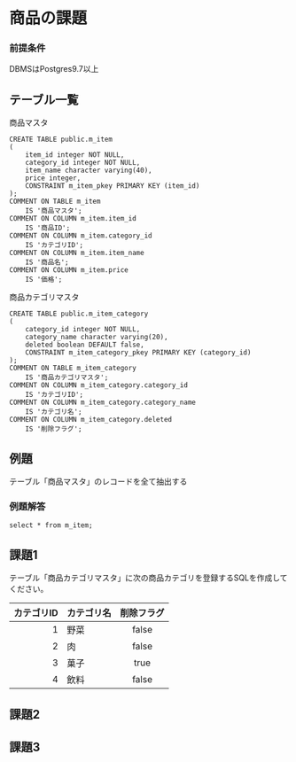 # 商品の課題

### 前提条件
DBMSはPostgres9.7以上

## テーブル一覧

商品マスタ
~~~
CREATE TABLE public.m_item
(
    item_id integer NOT NULL,
    category_id integer NOT NULL,
    item_name character varying(40),
    price integer,
    CONSTRAINT m_item_pkey PRIMARY KEY (item_id)
);
COMMENT ON TABLE m_item
    IS '商品マスタ';
COMMENT ON COLUMN m_item.item_id
    IS '商品ID';
COMMENT ON COLUMN m_item.category_id
    IS 'カテゴリID';
COMMENT ON COLUMN m_item.item_name
    IS '商品名';
COMMENT ON COLUMN m_item.price
    IS '価格';
~~~
商品カテゴリマスタ
~~~
CREATE TABLE public.m_item_category
(
    category_id integer NOT NULL,
    category_name character varying(20),
    deleted boolean DEFAULT false,
    CONSTRAINT m_item_category_pkey PRIMARY KEY (category_id)
);
COMMENT ON TABLE m_item_category
    IS '商品カテゴリマスタ';
COMMENT ON COLUMN m_item_category.category_id
    IS 'カテゴリID';
COMMENT ON COLUMN m_item_category.category_name
    IS 'カテゴリ名';
COMMENT ON COLUMN m_item_category.deleted
    IS '削除フラグ';
~~~

## 例題
テーブル「商品マスタ」のレコードを全て抽出する

### 例題解答
`select * from m_item;`

## 課題1
テーブル「商品カテゴリマスタ」に次の商品カテゴリを登録するSQLを作成してください。

| カテゴリID | カテゴリ名 | 削除フラグ |
|---:|----|:----:|
| 1 | 野菜 | false |
| 2 | 肉 | false |
| 3 | 菓子 | true |
| 4 | 飲料 | false |


## 課題2

## 課題3
